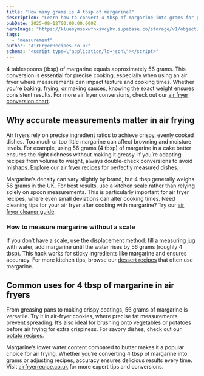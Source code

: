 ```yaml
---
title: "How many grams is 4 tbsp of margarine?"
description: "Learn how to convert 4 tbsp of margarine into grams for precise air fryer cooking. Get accurate measurements and perfect recipes every time!"
pubDate: 2025-08-12T00:00:00.000Z
heroImage: "https://klueoymssxwfnxsvcyhv.supabase.co/storage/v1/object/public/md/how-many-grams-is-4-tbsp-margarine-3bf78920.webp"
tags:
  - "measurement"
author: "AirFryerRecipes.co.uk"
schema: "<script type=\"application/ld+json\"></script>"
---
```


<p>4 tablespoons (tbsp) of margarine equals approximately 56 grams. This conversion is essential for precise cooking, especially when using an air fryer where measurements can impact texture and cooking times. Whether you're baking, frying, or making sauces, knowing the exact weight ensures consistent results. For more air fryer conversions, check out our <a href=https://www.airfryerrecipe.co.uk/air-fryer-conversion-chart>air fryer conversion chart</a>.</p>  

<h2>Why accurate measurements matter in air frying</h2>  
<p>Air fryers rely on precise ingredient ratios to achieve crispy, evenly cooked dishes. Too much or too little margarine can affect browning and moisture levels. For example, using 56 grams (4 tbsp) of margarine in a cake batter ensures the right richness without making it greasy. If you’re adapting recipes from volume to weight, always double-check conversions to avoid mishaps. Explore our <a href=https://www.airfryerrecipe.co.uk/recipes>air fryer recipes</a> for perfectly measured dishes.</p>  

<p>Margarine’s density can vary slightly by brand, but 4 tbsp generally weighs 56 grams in the UK. For best results, use a kitchen scale rather than relying solely on spoon measurements. This is particularly important for air fryer recipes, where even small deviations can alter cooking times. Need cleaning tips for your air fryer after cooking with margarine? Try our <a href=https://www.airfryerrecipe.co.uk/air-fryer-cleaner>air fryer cleaner guide</a>.</p>  

<h3>How to measure margarine without a scale</h3>  
<p>If you don’t have a scale, use the displacement method: fill a measuring jug with water, add margarine until the water rises by 56 grams (roughly 4 tbsp). This hack works for sticky ingredients like margarine and ensures accuracy. For more kitchen tips, browse our <a href=https://www.airfryerrecipe.co.uk/recipe-category/dessert>dessert recipes</a> that often use margarine.</p>  

<h2>Common uses for 4 tbsp of margarine in air fryers</h2>  
<p>From greasing pans to making crispy coatings, 56 grams of margarine is versatile. Try it in air-fryer cookies, where precise fat measurements prevent spreading. It’s also ideal for brushing onto vegetables or potatoes before air frying for extra crispiness. For savory dishes, check out our <a href=https://www.airfryerrecipe.co.uk/recipe-category/potatoes>potato recipes</a>.</p>  

<p>Margarine’s lower water content compared to butter makes it a popular choice for air frying. Whether you’re converting 4 tbsp of margarine into grams or adjusting recipes, accuracy ensures delicious results every time. Visit <a href=https://www.airfryerrecipe.co.uk/>airfryerrecipe.co.uk</a> for more expert tips and conversions.</p>